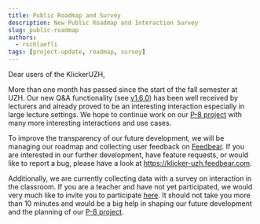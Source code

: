 ```yaml
---
title: Public Roadmap and Survey
description: New Public Roadmap and Interaction Survey
slug: public-roadmap
authors:
  - rschlaefli
tags: [project-update, roadmap, survey]
---
```


Dear users of the KlickerUZH,

More than one month has passed since the start of the fall semester at UZH. Our new Q&A functionality (see [v1.6.0](https://klicker-uzh.feedbear.com/updates)) has been well received by lecturers and already proved to be an interesting interaction especially in large lecture settings. We hope to continue work on our [P-8 project](https://www.klicker.uzh.ch/roadmap) with many more interesting interactions and use cases.

To improve the transparency of our future development, we will be managing our roadmap and collecting user feedback on [Feedbear](https://klicker-uzh.feedbear.com). If you are interested in our further development, have feature requests, or would like to report a bug, please have a look at <https://klicker-uzh.feedbear.com>.

Additionally, we are currently collecting data with a survey on interaction in the classroom. If you are a teacher and have not yet participated, we would very much like to invite you to participate [here](https://uzhwwf.qualtrics.com/jfe/form/SV_0kRWnFeBaq8d6lg). It should not take you more than 10 minutes and would be a big help in shaping our future development and the planning of our [P-8 project](https://www.klicker.uzh.ch/roadmap).
